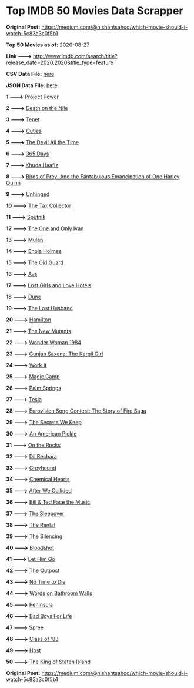# Top IMDB 50 Movies Data Scrapper

**Original Post:** https://medium.com/@nishantsahoo/which-movie-should-i-watch-5c83a3c0f5b1

**Top 50 Movies as of:** 2020-08-27

**Link --->** http://www.imdb.com/search/title?release_date=2020,2020&title_type=feature

**CSV Data File:** [here](/Data/data.csv)

**JSON Data File:** [here](/Data/data.json)

**1 --->** [Project Power](https://www.imdb.com/title/tt7550000/?ref_=adv_li_tt)

**2 --->** [Death on the Nile](https://www.imdb.com/title/tt7657566/?ref_=adv_li_tt)

**3 --->** [Tenet](https://www.imdb.com/title/tt6723592/?ref_=adv_li_tt)

**4 --->** [Cuties](https://www.imdb.com/title/tt9196192/?ref_=adv_li_tt)

**5 --->** [The Devil All the Time](https://www.imdb.com/title/tt7395114/?ref_=adv_li_tt)

**6 --->** [365 Days](https://www.imdb.com/title/tt10886166/?ref_=adv_li_tt)

**7 --->** [Khuda Haafiz](https://www.imdb.com/title/tt7363104/?ref_=adv_li_tt)

**8 --->** [Birds of Prey: And the Fantabulous Emancipation of One Harley Quinn](https://www.imdb.com/title/tt7713068/?ref_=adv_li_tt)

**9 --->** [Unhinged](https://www.imdb.com/title/tt10059518/?ref_=adv_li_tt)

**10 --->** [The Tax Collector](https://www.imdb.com/title/tt8461224/?ref_=adv_li_tt)

**11 --->** [Sputnik](https://www.imdb.com/title/tt11905962/?ref_=adv_li_tt)

**12 --->** [The One and Only Ivan](https://www.imdb.com/title/tt3661394/?ref_=adv_li_tt)

**13 --->** [Mulan](https://www.imdb.com/title/tt4566758/?ref_=adv_li_tt)

**14 --->** [Enola Holmes](https://www.imdb.com/title/tt7846844/?ref_=adv_li_tt)

**15 --->** [The Old Guard](https://www.imdb.com/title/tt7556122/?ref_=adv_li_tt)

**16 --->** [Ava](https://www.imdb.com/title/tt8784956/?ref_=adv_li_tt)

**17 --->** [Lost Girls and Love Hotels](https://www.imdb.com/title/tt0920462/?ref_=adv_li_tt)

**18 --->** [Dune](https://www.imdb.com/title/tt1160419/?ref_=adv_li_tt)

**19 --->** [The Lost Husband](https://www.imdb.com/title/tt4257940/?ref_=adv_li_tt)

**20 --->** [Hamilton](https://www.imdb.com/title/tt8503618/?ref_=adv_li_tt)

**21 --->** [The New Mutants](https://www.imdb.com/title/tt4682266/?ref_=adv_li_tt)

**22 --->** [Wonder Woman 1984](https://www.imdb.com/title/tt7126948/?ref_=adv_li_tt)

**23 --->** [Gunjan Saxena: The Kargil Girl](https://www.imdb.com/title/tt10350626/?ref_=adv_li_tt)

**24 --->** [Work It](https://www.imdb.com/title/tt10276470/?ref_=adv_li_tt)

**25 --->** [Magic Camp](https://www.imdb.com/title/tt3979300/?ref_=adv_li_tt)

**26 --->** [Palm Springs](https://www.imdb.com/title/tt9484998/?ref_=adv_li_tt)

**27 --->** [Tesla](https://www.imdb.com/title/tt5259822/?ref_=adv_li_tt)

**28 --->** [Eurovision Song Contest: The Story of Fire Saga](https://www.imdb.com/title/tt8580274/?ref_=adv_li_tt)

**29 --->** [The Secrets We Keep](https://www.imdb.com/title/tt9252488/?ref_=adv_li_tt)

**30 --->** [An American Pickle](https://www.imdb.com/title/tt9059704/?ref_=adv_li_tt)

**31 --->** [On the Rocks](https://www.imdb.com/title/tt9606374/?ref_=adv_li_tt)

**32 --->** [Dil Bechara](https://www.imdb.com/title/tt8110330/?ref_=adv_li_tt)

**33 --->** [Greyhound](https://www.imdb.com/title/tt6048922/?ref_=adv_li_tt)

**34 --->** [Chemical Hearts](https://www.imdb.com/title/tt5843876/?ref_=adv_li_tt)

**35 --->** [After We Collided](https://www.imdb.com/title/tt10362466/?ref_=adv_li_tt)

**36 --->** [Bill & Ted Face the Music](https://www.imdb.com/title/tt1086064/?ref_=adv_li_tt)

**37 --->** [The Sleepover](https://www.imdb.com/title/tt10888708/?ref_=adv_li_tt)

**38 --->** [The Rental](https://www.imdb.com/title/tt10003008/?ref_=adv_li_tt)

**39 --->** [The Silencing](https://www.imdb.com/title/tt7149730/?ref_=adv_li_tt)

**40 --->** [Bloodshot](https://www.imdb.com/title/tt1634106/?ref_=adv_li_tt)

**41 --->** [Let Him Go](https://www.imdb.com/title/tt9340860/?ref_=adv_li_tt)

**42 --->** [The Outpost](https://www.imdb.com/title/tt3833480/?ref_=adv_li_tt)

**43 --->** [No Time to Die](https://www.imdb.com/title/tt2382320/?ref_=adv_li_tt)

**44 --->** [Words on Bathroom Walls](https://www.imdb.com/title/tt8045906/?ref_=adv_li_tt)

**45 --->** [Peninsula](https://www.imdb.com/title/tt8850222/?ref_=adv_li_tt)

**46 --->** [Bad Boys For Life](https://www.imdb.com/title/tt1502397/?ref_=adv_li_tt)

**47 --->** [Spree](https://www.imdb.com/title/tt11394332/?ref_=adv_li_tt)

**48 --->** [Class of '83](https://www.imdb.com/title/tt10230422/?ref_=adv_li_tt)

**49 --->** [Host](https://www.imdb.com/title/tt12749596/?ref_=adv_li_tt)

**50 --->** [The King of Staten Island](https://www.imdb.com/title/tt9686708/?ref_=adv_li_tt)

**Original Post:** https://medium.com/@nishantsahoo/which-movie-should-i-watch-5c83a3c0f5b1
